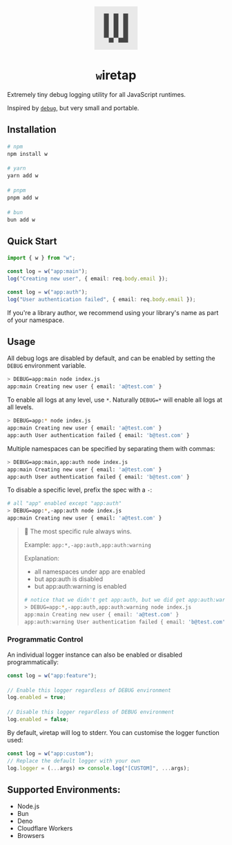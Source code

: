 <div align="center">
<img src="./w.png" alt="logo" width="100" />
</div>

<div align="center">
<h1><code>w</code>iretap</h1>
</div>

Extremely tiny debug logging utility for all JavaScript runtimes.

Inspired by [`debug`](https://npmjs.com/package/debug), but very small and portable.

## Installation

```sh
# npm
npm install w

# yarn
yarn add w

# pnpm
pnpm add w

# bun
bun add w
```

## Quick Start

```ts
import { w } from "w";
```

```ts
const log = w("app:main");
log("Creating new user", { email: req.body.email });
```

```ts
const log = w("app:auth");
log("User authentication failed", { email: req.body.email });
```

If you're a library author, we recommend using your library's name as part of your namespace.

## Usage

All debug logs are disabled by default, and can be enabled by setting the `DEBUG` environment variable.

```sh
> DEBUG=app:main node index.js
app:main Creating new user { email: 'a@test.com' }
```

To enable all logs at any level, use `*`. Naturally `DEBUG=*` will enable all logs at all levels.

```sh
> DEBUG=app:* node index.js
app:main Creating new user { email: 'a@test.com' }
app:auth User authentication failed { email: 'b@test.com' }
```

Multiple namespaces can be specified by separating them with commas:

```sh
> DEBUG=app:main,app:auth node index.js
app:main Creating new user { email: 'a@test.com' }
app:auth User authentication failed { email: 'b@test.com' }
```

To disable a specific level, prefix the spec with a `-`:

```sh
# all "app" enabled except "app:auth"
> DEBUG=app:*,-app:auth node index.js
app:main Creating new user { email: 'a@test.com' }
```

> 🔔 The most specific rule always wins.
>
> Example: `app:*,-app:auth,app:auth:warning`
>
> Explanation:
>
> -   all namespaces under app are enabled
> -   but app:auth is disabled
> -   but app:auth:warning is enabled
>
> ```sh
> # notice that we didn't get app:auth, but we did get app:auth:warning
> > DEBUG=app:*,-app:auth,app:auth:warning node index.js
> app:main Creating new user { email: 'a@test.com' }
> app:auth:warning User authentication failed { email: 'b@test.com' }
> ```

### Programmatic Control

An individual logger instance can also be enabled or disabled programmatically:

```ts
const log = w("app:feature");

// Enable this logger regardless of DEBUG environment
log.enabled = true;

// Disable this logger regardless of DEBUG environment
log.enabled = false;
```

By default, `w`iretap will log to stderr. You can customise the logger function used:

```ts
const log = w("app:custom");
// Replace the default logger with your own
log.logger = (...args) => console.log("[CUSTOM]", ...args);
```

## Supported Environments:

-   Node.js
-   Bun
-   Deno
-   Cloudflare Workers
-   Browsers
